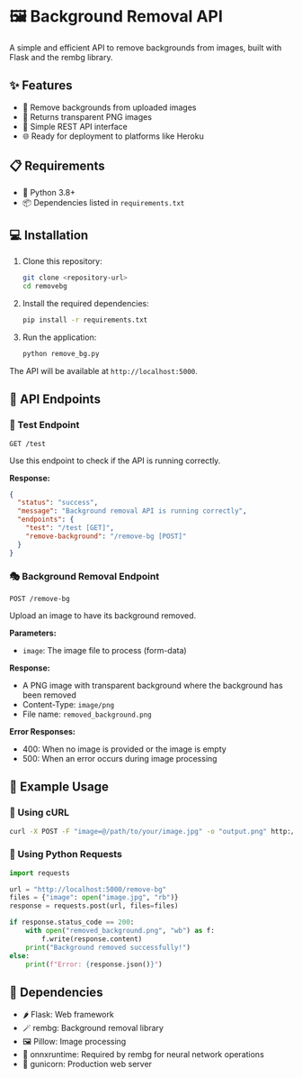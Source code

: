 # 🖼️ Background Removal API

A simple and efficient API to remove backgrounds from images, built with Flask and the rembg library.

## ✨ Features

- 🔄 Remove backgrounds from uploaded images
- 🌟 Returns transparent PNG images
- 🚀 Simple REST API interface
- 🌐 Ready for deployment to platforms like Heroku

## 📋 Requirements

- 🐍 Python 3.8+
- 📦 Dependencies listed in `requirements.txt`

## 💻 Installation

1. Clone this repository:
   ```bash
   git clone <repository-url>
   cd removebg
   ```

2. Install the required dependencies:
   ```bash
   pip install -r requirements.txt
   ```

3. Run the application:
   ```bash
   python remove_bg.py
   ```

The API will be available at `http://localhost:5000`.

## 🔌 API Endpoints

### 🧪 Test Endpoint

```
GET /test
```

Use this endpoint to check if the API is running correctly.

**Response:**
```json
{
  "status": "success",
  "message": "Background removal API is running correctly",
  "endpoints": {
    "test": "/test [GET]",
    "remove-background": "/remove-bg [POST]"
  }
}
```

### 🎭 Background Removal Endpoint

```
POST /remove-bg
```

Upload an image to have its background removed.

**Parameters:**
- `image`: The image file to process (form-data)

**Response:**
- A PNG image with transparent background where the background has been removed
- Content-Type: `image/png`
- File name: `removed_background.png`

**Error Responses:**
- 400: When no image is provided or the image is empty
- 500: When an error occurs during image processing

## 📝 Example Usage

### 🔄 Using cURL

```bash
curl -X POST -F "image=@/path/to/your/image.jpg" -o "output.png" http://localhost:5000/remove-bg
```

### 🐍 Using Python Requests

```python
import requests

url = "http://localhost:5000/remove-bg"
files = {"image": open("image.jpg", "rb")}
response = requests.post(url, files=files)

if response.status_code == 200:
    with open("removed_background.png", "wb") as f:
        f.write(response.content)
    print("Background removed successfully!")
else:
    print(f"Error: {response.json()}")
```

## 🔧 Dependencies

- 🌶️ Flask: Web framework
- 🪄 rembg: Background removal library
- 🖼️ Pillow: Image processing
- 🧠 onnxruntime: Required by rembg for neural network operations
- 🦄 gunicorn: Production web server
